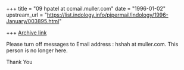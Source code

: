 +++
title = "09 hpatel at ccmail.muller.com"
date = "1996-01-02"
upstream_url = "https://list.indology.info/pipermail/indology/1996-January/003895.html"

+++
[Archive link](https://list.indology.info/pipermail/indology/1996-January/003895.html)

Please turn off messages to Email address : hshah at muller.com.
This person is no longer here.

Thank You






